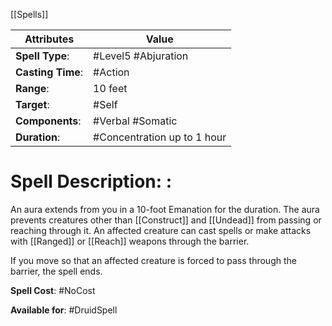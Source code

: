 [[Spells]]

| Attributes         | Value                       |
| ------------------ | --------------------------- |
| **Spell Type**:    | #Level5 #Abjuration         |
| **Casting Time**:  | #Action                     |
| **Range**:         | 10 feet                     |
| **Target**:        | #Self                       |
| **Components**:    | #Verbal #Somatic            |
| **Duration**:      | #Concentration up to 1 hour |

# Spell Description: : 
An aura extends from you in a 10-foot Emanation for the duration. The aura prevents creatures other than [[Construct]] and [[Undead]] from passing or reaching through it. An affected creature can cast spells or make attacks with [[Ranged]] or [[Reach]] weapons through the barrier.

If you move so that an affected creature is forced to pass through the barrier, the spell ends.

**Spell Cost**: #NoCost 

**Available for**: #DruidSpell 